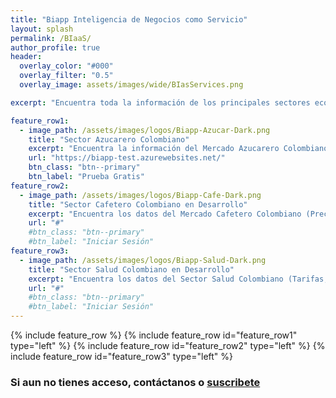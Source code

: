 ```yaml
---
title: "Biapp Inteligencia de Negocios como Servicio"
layout: splash
permalink: /BIaaS/
author_profile: true
header:
  overlay_color: "#000"
  overlay_filter: "0.5"  
  overlay_image: assets/images/wide/BIasServices.png

excerpt: "Encuentra toda la información de los principales sectores económicos colombianos, en un solo lugar. "

feature_row1:
  - image_path: /assets/images/logos/Biapp-Azucar-Dark.png
    title: "Sector Azucarero Colombiano"
    excerpt: "Encuentra la información del Mercado Azucarero Colombiano en un solo lugar (Precios, Clima, Tasa de cambio, Aranceles, Previsiones, Noticias)"
    url: "https://biapp-test.azurewebsites.net/"
    btn_class: "btn--primary"
    btn_label: "Prueba Gratis"
feature_row2:
  - image_path: /assets/images/logos/Biapp-Cafe-Dark.png
    title: "Sector Cafetero Colombiano en Desarrollo"
    excerpt: "Encuentra los datos del Mercado Cafetero Colombiano (Precios, Clima, Proyecciones, Noticias)"
    url: "#"
    #btn_class: "btn--primary"
    #btn_label: "Iniciar Sesión"
feature_row3:
  - image_path: /assets/images/logos/Biapp-Salud-Dark.png
    title: "Sector Salud Colombiano en Desarrollo"
    excerpt: "Encuentra los datos del Sector Salud Colombiano (Tarifas, Poblaciones por EPS, Noticias...)"
    url: "#"
    #btn_class: "btn--primary"
    #btn_label: "Iniciar Sesión"
---
```


{% include feature_row %}
{% include feature_row id="feature_row1" type="left" %}
{% include feature_row id="feature_row2" type="left" %}
{% include feature_row id="feature_row3" type="left" %}

### Si aun no tienes acceso, contáctanos o [suscribete]()
